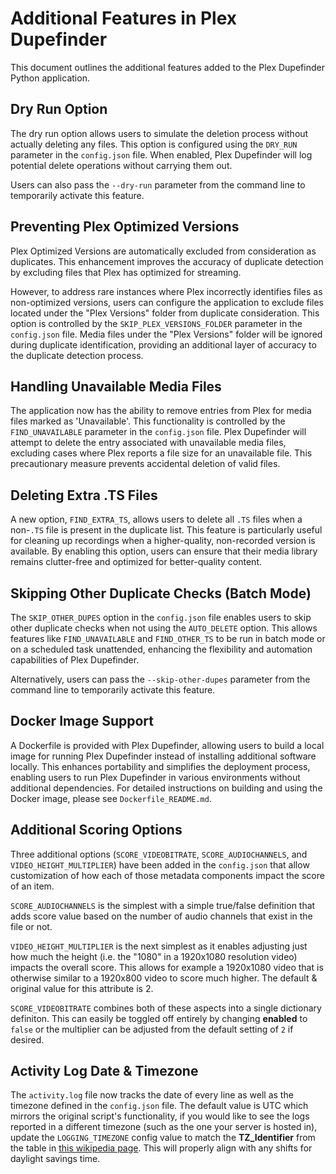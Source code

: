# Additional Features in Plex Dupefinder

This document outlines the additional features added to the Plex Dupefinder Python application.

## Dry Run Option

The dry run option allows users to simulate the deletion process without actually deleting any files. This option is configured using the `DRY_RUN` parameter in the `config.json` file. When enabled, Plex Dupefinder will log potential delete operations without carrying them out.

Users can also pass the `--dry-run` parameter from the command line to temporarily activate this feature.

## Preventing Plex Optimized Versions

Plex Optimized Versions are automatically excluded from consideration as duplicates. This enhancement improves the accuracy of duplicate detection by excluding files that Plex has optimized for streaming.

However, to address rare instances where Plex incorrectly identifies files as non-optimized versions, users can configure the application to exclude files located under the "Plex Versions" folder from duplicate consideration. This option is controlled by the `SKIP_PLEX_VERSIONS_FOLDER` parameter in the `config.json` file. Media files under the "Plex Versions" folder will be ignored during duplicate identification, providing an additional layer of accuracy to the duplicate detection process.

## Handling Unavailable Media Files

The application now has the ability to remove entries from Plex for media files marked as 'Unavailable'. This functionality is controlled by the `FIND_UNAVAILABLE` parameter in the `config.json` file. Plex Dupefinder will attempt to delete the entry associated with unavailable media files, excluding cases where Plex reports a file size for an unavailable file. This precautionary measure prevents accidental deletion of valid files.

## Deleting Extra .TS Files

A new option, `FIND_EXTRA_TS`, allows users to delete all `.TS` files when a non-`.TS` file is present in the duplicate list. This feature is particularly useful for cleaning up recordings when a higher-quality, non-recorded version is available. By enabling this option, users can ensure that their media library remains clutter-free and optimized for better-quality content.

## Skipping Other Duplicate Checks (Batch Mode)

The `SKIP_OTHER_DUPES` option in the `config.json` file enables users to skip other duplicate checks when not using the `AUTO_DELETE` option. This allows features like `FIND_UNAVAILABLE` and `FIND_OTHER_TS` to be run in batch mode or on a scheduled task unattended, enhancing the flexibility and automation capabilities of Plex Dupefinder.

Alternatively, users can pass the `--skip-other-dupes` parameter from the command line to temporarily activate this feature.

## Docker Image Support

A Dockerfile is provided with Plex Dupefinder, allowing users to build a local image for running Plex Dupefinder instead of installing additional software locally. This enhances portability and simplifies the deployment process, enabling users to run Plex Dupefinder in various environments without additional dependencies. For detailed instructions on building and using the Docker image, please see `Dockerfile_README.md`.

## Additional Scoring Options

Three additional options (`SCORE_VIDEOBITRATE`, `SCORE_AUDIOCHANNELS`, and `VIDEO_HEIGHT_MULTIPLIER`) have been added in the `config.json` that allow customization of how each of those metadata components impact the score of an item. 

`SCORE_AUDIOCHANNELS` is the simplest with a simple true/false definition that adds score value based on the number of audio channels that exist in the file or not. 

`VIDEO_HEIGHT_MULTIPLIER` is the next simplest as it enables adjusting just how much the height (i.e. the "1080" in a 1920x1080 resolution video) impacts the overall score. This allows for example a 1920x1080 video that is otherwise similar to a 1920x800 video to score much higher. The default & original value for this attribute is 2.

`SCORE_VIDEOBITRATE` combines both of these aspects into a single dictionary definiton. This can easily be toggled off entirely by changing **enabled** to `false` or the multiplier can be adjusted from the default setting of `2` if desired.

## Activity Log Date & Timezone

The `activity.log` file now tracks the date of every line as well as the timezone defined in the `config.json` file. The default value is UTC which mirrors the original script's functionality, if you would like to see the logs reported in a different timezone (such as the one your server is hosted in), update the `LOGGING_TIMEZONE` config value to match the **TZ_Identifier** from the table in [this wikipedia page](https://en.wikipedia.org/wiki/List_of_tz_database_time_zones). This will properly align with any shifts for daylight savings time.
